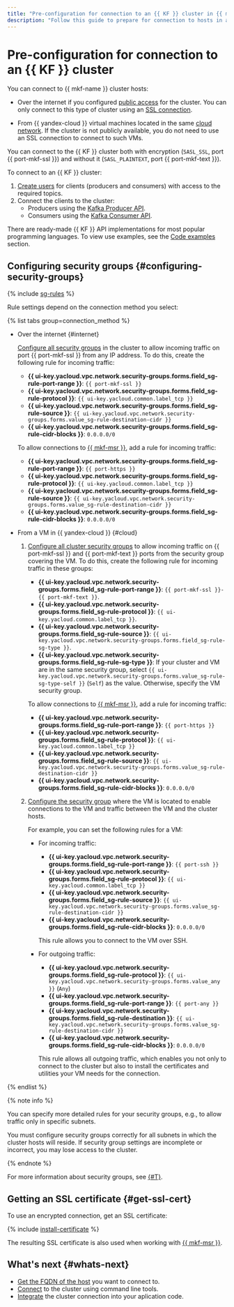 ```yaml
---
title: "Pre-configuration for connection to an {{ KF }} cluster in {{ mkf-full-name }}"
description: "Follow this guide to prepare for connection to hosts in an {{ KF }} cluster."
---
```


# Pre-configuration for connection to an {{ KF }} cluster

You can connect to {{ mkf-name }} cluster hosts:

* Over the internet if you configured [public access](../cluster-update.md#change-sg-set) for the cluster. You can only connect to this type of cluster using an [SSL connection](#get-ssl-cert).


* From {{ yandex-cloud }} virtual machines located in the same [cloud network](../../../vpc/concepts/network.md). If the cluster is not publicly available, you do not need to use an SSL connection to connect to such VMs.



You can connect to the {{ KF }} cluster both with encryption (`SASL_SSL`, port {{ port-mkf-ssl }}) and without it (`SASL_PLAINTEXT`, port {{ port-mkf-text }}).


To connect to an {{ KF }} cluster:

1. [Create users](../cluster-accounts.md#create-user) for clients (producers and consumers) with access to the required topics.
1. Connect the clients to the cluster:
   * Producers using the [Kafka Producer API](https://kafka.apache.org/documentation/#producerapi).
   * Consumers using the [Kafka Consumer API](https://kafka.apache.org/documentation/#consumerapi).

There are ready-made {{ KF }} API implementations for most popular programming languages. To view use examples, see the [Code examples](code-examples.md) section.


## Configuring security groups {#configuring-security-groups}

{% include [sg-rules](../../../_includes/mdb/sg-rules-connect.md) %}

Rule settings depend on the connection method you select:

{% list tabs group=connection_method %}

- Over the internet {#internet}

   [Configure all security groups](../../../vpc/operations/security-group-add-rule.md) in the cluster to allow incoming traffic on port {{ port-mkf-ssl }} from any IP address. To do this, create the following rule for incoming traffic:

   * **{{ ui-key.yacloud.vpc.network.security-groups.forms.field_sg-rule-port-range }}**: `{{ port-mkf-ssl }}`
   * **{{ ui-key.yacloud.vpc.network.security-groups.forms.field_sg-rule-protocol }}**: `{{ ui-key.yacloud.common.label_tcp }}`
   * **{{ ui-key.yacloud.vpc.network.security-groups.forms.field_sg-rule-source }}**: `{{ ui-key.yacloud.vpc.network.security-groups.forms.value_sg-rule-destination-cidr }}`
   * **{{ ui-key.yacloud.vpc.network.security-groups.forms.field_sg-rule-cidr-blocks }}**: `0.0.0.0/0`

   To allow connections to [{{ mkf-msr }}](../../concepts/managed-schema-registry.md), add a rule for incoming traffic:

   * **{{ ui-key.yacloud.vpc.network.security-groups.forms.field_sg-rule-port-range }}**: `{{ port-https }}`
   * **{{ ui-key.yacloud.vpc.network.security-groups.forms.field_sg-rule-protocol }}**: `{{ ui-key.yacloud.common.label_tcp }}`
   * **{{ ui-key.yacloud.vpc.network.security-groups.forms.field_sg-rule-source }}**: `{{ ui-key.yacloud.vpc.network.security-groups.forms.value_sg-rule-destination-cidr }}`
   * **{{ ui-key.yacloud.vpc.network.security-groups.forms.field_sg-rule-cidr-blocks }}**: `0.0.0.0/0`

- From a VM in {{ yandex-cloud }} {#cloud}

   1. [Configure all cluster security groups](../../../vpc/operations/security-group-add-rule.md) to allow incoming traffic on {{ port-mkf-ssl }} and {{ port-mkf-text }} ports from the security group covering the VM. To do this, create the following rule for incoming traffic in these groups:

      * **{{ ui-key.yacloud.vpc.network.security-groups.forms.field_sg-rule-port-range }}**: `{{ port-mkf-ssl }}-{{ port-mkf-text }}`.
      * **{{ ui-key.yacloud.vpc.network.security-groups.forms.field_sg-rule-protocol }}**: `{{ ui-key.yacloud.common.label_tcp }}`.
      * **{{ ui-key.yacloud.vpc.network.security-groups.forms.field_sg-rule-source }}**: `{{ ui-key.yacloud.vpc.network.security-groups.forms.field_sg-rule-sg-type }}`.
      * **{{ ui-key.yacloud.vpc.network.security-groups.forms.field_sg-rule-sg-type }}**: If your cluster and VM are in the same security group, select `{{ ui-key.yacloud.vpc.network.security-groups.forms.value_sg-rule-sg-type-self }}` (`Self`) as the value. Otherwise, specify the VM security group.

      To allow connections to [{{ mkf-msr }}](../../concepts/managed-schema-registry.md), add a rule for incoming traffic:

      * **{{ ui-key.yacloud.vpc.network.security-groups.forms.field_sg-rule-port-range }}**: `{{ port-https }}`
      * **{{ ui-key.yacloud.vpc.network.security-groups.forms.field_sg-rule-protocol }}**: `{{ ui-key.yacloud.common.label_tcp }}`
      * **{{ ui-key.yacloud.vpc.network.security-groups.forms.field_sg-rule-source }}**: `{{ ui-key.yacloud.vpc.network.security-groups.forms.value_sg-rule-destination-cidr }}`
      * **{{ ui-key.yacloud.vpc.network.security-groups.forms.field_sg-rule-cidr-blocks }}**: `0.0.0.0/0`

   1. [Configure the security group](../../../vpc/operations/security-group-add-rule.md) where the VM is located to enable connections to the VM and traffic between the VM and the cluster hosts.

      For example, you can set the following rules for a VM:

      * For incoming traffic:
         * **{{ ui-key.yacloud.vpc.network.security-groups.forms.field_sg-rule-port-range }}**: `{{ port-ssh }}`
         * **{{ ui-key.yacloud.vpc.network.security-groups.forms.field_sg-rule-protocol }}**: `{{ ui-key.yacloud.common.label_tcp }}`
         * **{{ ui-key.yacloud.vpc.network.security-groups.forms.field_sg-rule-source }}**: `{{ ui-key.yacloud.vpc.network.security-groups.forms.value_sg-rule-destination-cidr }}`
         * **{{ ui-key.yacloud.vpc.network.security-groups.forms.field_sg-rule-cidr-blocks }}**: `0.0.0.0/0`

         This rule allows you to connect to the VM over SSH.

      * For outgoing traffic:
         * **{{ ui-key.yacloud.vpc.network.security-groups.forms.field_sg-rule-protocol }}**: `{{ ui-key.yacloud.vpc.network.security-groups.forms.value_any }}` (`Any`)
         * **{{ ui-key.yacloud.vpc.network.security-groups.forms.field_sg-rule-port-range }}**: `{{ port-any }}`
         * **{{ ui-key.yacloud.vpc.network.security-groups.forms.field_sg-rule-destination }}**: `{{ ui-key.yacloud.vpc.network.security-groups.forms.value_sg-rule-destination-cidr }}`
         * **{{ ui-key.yacloud.vpc.network.security-groups.forms.field_sg-rule-cidr-blocks }}**: `0.0.0.0/0`

         This rule allows all outgoing traffic, which enables you not only to connect to the cluster but also to install the certificates and utilities your VM needs for the connection.

{% endlist %}

{% note info %}

You can specify more detailed rules for your security groups, e.g., to allow traffic only in specific subnets.

You must configure security groups correctly for all subnets in which the cluster hosts will reside. If security group settings are incomplete or incorrect, you may lose access to the cluster.

{% endnote %}

For more information about security groups, see [{#T}](../../concepts/network.md#security-groups).


## Getting an SSL certificate {#get-ssl-cert}

To use an encrypted connection, get an SSL certificate:

{% include [install-certificate](../../../_includes/mdb/mkf/install-certificate.md) %}

The resulting SSL certificate is also used when working with [{{ mkf-msr }}](../../concepts/managed-schema-registry.md).

## What's next {#whats-next}

* [Get the FQDN of the host](fqdn.md) you want to connect to.
* [Connect](clients.md) to the cluster using command line tools.
* [Integrate](code-examples.md) the cluster connection into your aplication code.
